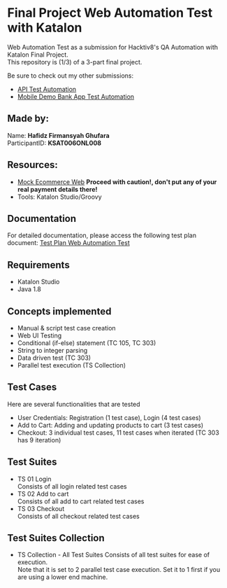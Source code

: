 # Final Project Web Automation Test with Katalon
Web Automation Test as a submission for Hacktiv8's QA Automation with Katalon Final Project. <br>
This repository is (1/3) of a 3-part final project. <br>

Be sure to check out my other submissions: <br>
- [API Test Automation](https://github.com/hafidzfg/fp-btdp-api-testing) 
- [Mobile Demo Bank App Test Automation](https://github.com/hafidzfg/fp-btdp-web-test)

## Made by:

Name: **Hafidz Firmansyah Ghufara** <br>
ParticipantID: **KSAT006ONL008**

## Resources:
- [Mock Ecommerce Web](https://kotakoki.wijaysali.my.id/) **Proceed with caution!, don't put any of your real payment details there!**
- Tools: Katalon Studio/Groovy

## Documentation
For detailed documentation, please access the following test plan document: [Test Plan Web Automation Test](.\documentation\Web_Automation_Test_Plan.docx)

## Requirements
- Katalon Studio
- Java 1.8

## Concepts implemented
- Manual & script test case creation
- Web UI Testing
- Conditional (if-else) statement (TC 105, TC 303)
- String to integer parsing
- Data driven test (TC 303)
- Parallel test execution (TS Collection)

## Test Cases
Here are several functionalities that are tested
- User Credentials: Registration (1 test case), Login (4 test cases)
- Add to Cart: Adding and updating products to cart (3 test cases)
- Checkout: 3 individual test cases, 11 test cases when iterated (TC 303 has 9 iteration)

## Test Suites
- TS 01 Login <br>
Consists of all login related test cases
- TS 02 Add to cart <br>
Consists of all add to cart related test cases
- TS 03 Checkout <br>
Consists of all checkout related test cases

## Test Suites Collection
- TS Collection - All Test Suites
Consists of all test suites for ease of execution. <br>
Note that it is set to 2 parallel test case execution. Set it to 1 first if you are using a lower end machine.